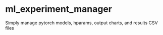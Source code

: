 # ml_experiment_manager
Simply manage pytorch models, hparams, output charts, and results CSV files
